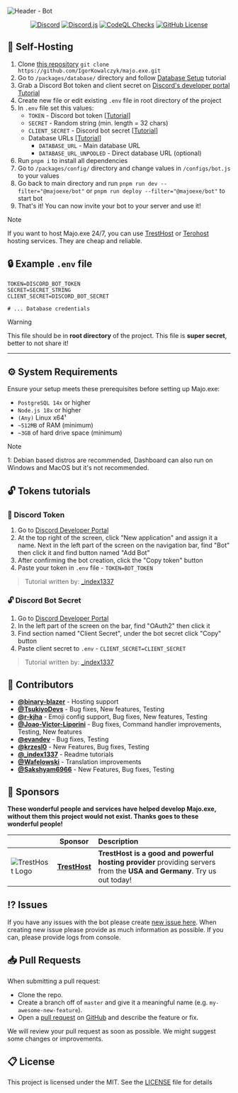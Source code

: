 ![Header - Bot](https://github.com/IgorKowalczyk/majo.exe/assets/49127376/9a34b389-e710-435e-9514-1f4c5f733d74)

<p align="center">
 <a href="https://majoexe.xyz/server"><img src="https://img.shields.io/discord/695282860399001640?color=%234552ef&logo=discord&label=Discord&style=flat&logoColor=fff" alt="Discord" /></a>
 <a href="https://www.npmjs.com/package/discord.js"><img src="https://img.shields.io/badge/Discord.js-v14-%234552ef?style=flat&logo=npm&logoColor=fff" alt="Discord.js" /></a>
 <a href="https://majoexe.xyz/"><img src="https://img.shields.io/github/actions/workflow/status/igorkowalczyk/majo.exe/codeql-analysis.yml?branch=master&style=flat&label=CodeQL&logo=github&color=%234552ef" alt="CodeQL Checks" /></a>
 <a href="https://majoexe.xyz"><img src="https://img.shields.io/github/license/igorkowalczyk/majo.exe?style=flat&;logo=github&label=License&color=%234552ef" alt="GitHub License" /></a>
</p>

## 🤖 Self-Hosting

1. Clone [this repository](https://github.com/igorkowalczyk/majo.exe) `git clone https://github.com/IgorKowalczyk/majo.exe.git`
2. Go to `/packages/database/` directory and follow [Database Setup](/packages/database/README.md) tutorial
3. Grab a Discord Bot token and client secret on [Discord's developer portal](https://discord.com/developers/applications) [Tutorial](#-discord-credentials)
4. Create new file or edit existing `.env` file in root directory of the project
5. In `.env` file set this values:
   - `TOKEN` - Discord bot token [[Tutorial](#-discord-token)]
   - `SECRET` - Random string (min. length = 32 chars)
   - `CLIENT_SECRET` - Discord bot secret [[Tutorial](#-discord-secret)]
   - Database URLs [[Tutorial](/packages/database/README.md)]
     - `DATABASE_URL` - Main database URL
     - `DATABASE_URL_UNPOOLED` - Direct database URL (optional)
6. Run `pnpm i` to install all dependencies
7. Go to `/packages/config/` directory and change values in `/configs/bot.js` to your values
8. Go back to main directory and run `pnpm run dev --filter="@majoexe/bot"` or `pnpm run deploy --filter="@majoexe/bot"` to start bot
9. That's it! You can now invite your bot to your server and use it!

> [!NOTE]
> If you want to host Majo.exe 24/7, you can use [TrestHost](https://dash.tresthost.me/register?ref=majonez.exe) or [Terohost](https://my.terohost.com/aff.php?aff=17) hosting services. They are cheap and reliable.

## 🔒 Example `.env` file

```
TOKEN=DISCORD_BOT_TOKEN
SECRET=SECRET_STRING
CLIENT_SECRET=DISCORD_BOT_SECRET

# ... Database credentials
```

> [!WARNING]
> This file should be in **root directory** of the project. This file is **super secret**, better to not share it!

---

## ⚙️ System Requirements

Ensure your setup meets these prerequisites before setting up Majo.exe:

- `PostgreSQL 14x` or higher
- `Node.js 18x` or higher
- `(Any)` Linux x64¹
- `~512MB` of RAM (minimum)
- `~3GB` of hard drive space (minimum)

> [!NOTE]
> 1: Debian based distros are recommended, Dashboard can also run on Windows and MacOS but it's not recommended.

## 🔓 Tokens tutorials

### 🔏 Discord Token

1. Go to <a href="https://discordapp.com/developers/applications)">Discord Developer Portal</a>
2. At the top right of the screen, click "New application" and assign it a name. Next in the left part of the screen on the navigation bar, find "Bot" then click it and find button named "Add Bot"
3. After confirming the bot creation, click the "Copy token" button
4. Paste your token in `.env` file - `TOKEN=BOT_TOKEN`

> Tutorial written by: <a href="https://github.com/index1337">\_index1337</a>

### 🔓 Discord Bot Secret

1. Go to <a href="https://discordapp.com/developers/applications)">Discord Developer Portal</a>
2. In the left part of the screen on the bar, find "OAuth2" then click it
3. Find section named "Client Secret", under the bot secret click "Copy" button
4. Paste client secret to `.env` - `CLIENT_SECRET=CLIENT_SECRET`

> Tutorial written by: <a href="https://github.com/index1337">\_index1337</a>

## 📝 Contributors

- [**@binary-blazer**](https://github.com/binary-blazer) - Hosting support
- [**@TsukiyoDevs**](https://github.com/TsukiyoDevs) - Bug fixes, New features, Testing
- [**@r-kjha**](https://github.com/r-kjha) - Emoji config support, Bug fixes, New features, Testing
- [**@Joao-Victor-Liporini**](https://github.com/Joao-Victor-Liporini) - Bug fixes, Command handler improvements, Testing, New features
- [**@evandev**](https://github.com/xefew) - Bug fixes, Testing
- [**@krzesl0**](https://github.com/krzesl0) - New Features, Bug fixes, Testing
- [**@\_index1337**](https://github.com/index1337) - Readme tutorials
- [**@Wafelowski**](https://github.com/HeavyWolfPL) - Translation improvements
- [**@Sakshyam6966**](https://github.com/Sakshyam6966) - New Features, Bug fixes, Testing

## 💝 Sponsors

**These wonderful people and services have helped develop Majo.exe, without them this project would not exist. Thanks goes to these wonderful people!**

|                                                                      | Sponsor                                                             | Description                                                                                                             |
| -------------------------------------------------------------------- | ------------------------------------------------------------------- | :---------------------------------------------------------------------------------------------------------------------- |
| ![TrestHost Logo](https://majoexe.xyz/assets/sponsors/tresthost.png) | [**TrestHost**](https://dash.tresthost.me/register?ref=majonez.exe) | **TrestHost is a good and powerful hosting provider** providing servers from the **USA and Germany**. Try us out today! |

## ⁉️ Issues

If you have any issues with the bot please create [new issue here](https://github.com/igorkowalczyk/majo.exe/issues).
When creating new issue please provide as much information as possible. If you can, please provide logs from console.

## 📥 Pull Requests

When submitting a pull request:

- Clone the repo.
- Create a branch off of `master` and give it a meaningful name (e.g. `my-awesome-new-feature`).
- Open a [pull request](https://github.com/igorkowalczyk/majo.exe/pulls) on [GitHub](https://github.com) and describe the feature or fix.

We will review your pull request as soon as possible. We might suggest some changes or improvements.

## 📋 License

This project is licensed under the MIT. See the [LICENSE](https://github.com/igorkowalczyk/majo.exe/blob/master/license.md) file for details
